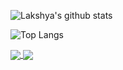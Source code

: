 ![Lakshya's github stats](https://github-readme-stats.vercel.app/api?username=kumarlakshya24&theme=synthwave&show_icons=true)

![Top Langs](https://github-readme-stats.vercel.app/api/top-langs/?username=kumarlakshya24&layout=compact)

<a href="https://github.com/kumarlakshya24/kumarlakshya24">
  <img align="center" src="https://github-readme-stats.vercel.app/api/pin/?username=kumarlakshya24&repo=hexo" />
</a>
<a href="https://github.com/kumarlakshya24/kumarlakshya24">
  <img align="center" src="https://github-readme-stats.vercel.app/api/pin/?username=kumarlakshya24&repo=hexo" />
</a>
